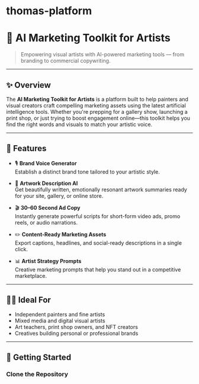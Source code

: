# thomas-platform
# 🎨 AI Marketing Toolkit for Artists

> Empowering visual artists with AI-powered marketing tools — from branding to commercial copywriting.

---

## ✨ Overview

The **AI Marketing Toolkit for Artists** is a platform built to help painters and visual creators craft compelling marketing assets using the latest artificial intelligence tools. Whether you're prepping for a gallery show, launching a print shop, or just trying to boost engagement online—this toolkit helps you find the right words and visuals to match your artistic voice.

---

## 🔧 Features

- 🎙️ **Brand Voice Generator**  
  Establish a distinct brand tone tailored to your artistic style.

- 🧠 **Artwork Description AI**  
  Get beautifully written, emotionally resonant artwork summaries ready for your site, gallery, or online store.

- 🎬 **30–60 Second Ad Copy**  
  Instantly generate powerful scripts for short-form video ads, promo reels, or audio narrations.

- ✏️ **Content-Ready Marketing Assets**  
  Export captions, headlines, and social-ready descriptions in a single click.

- 📊 **Artist Strategy Prompts**  
  Creative marketing prompts that help you stand out in a competitive marketplace.

---

## 🧑‍🎨 Ideal For

- Independent painters and fine artists  
- Mixed media and digital visual artists  
- Art teachers, print shop owners, and NFT creators  
- Creatives building personal or professional brands

---

## 🚀 Getting Started

### Clone the Repository

